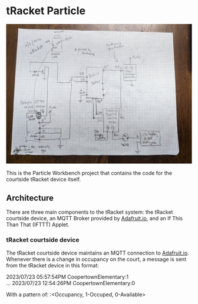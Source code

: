 # tRacket Particle

![tRacketDevice](media/tRacketDevice.jpg)

This is the Particle Workbench project that contains the code for the courtside tRacket device itself. 



## Architecture

There are three main components to the tRacket system: the tRacket courtside device, an MQTT Broker provided by [Adafruit.io](https://io.adafruit.com/), and an If This Than That (IFTTT) Applet.

### tRacket courtside device

The tRacket courtside device maintains an MQTT connection to [Adafruit.io](https://io.adafruit.com/).  Whenever there is a change in occupancy on the court, a message is sent from the tRacket device in this format:


2023/07/23 05:57:54PM	CoopertownElementary:1	
...	
2023/07/23 12:54:26PM	CoopertownElementary:0

With a pattern of: <date time> <tRacket ID>:<Occupancy, 1-Occuped, 0-Available>
